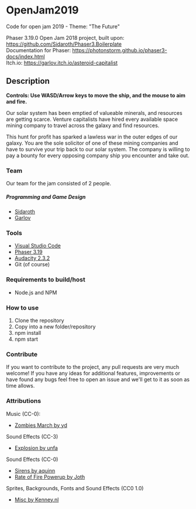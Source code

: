 # OpenJam2019
Code for open jam 2019 - Theme: "The Future"

Phaser 3.19.0 Open Jam 2018 project, built upon: https://github.com/Sidaroth/Phaser3.Boilerplate </br>
Documentation for Phaser: https://photonstorm.github.io/phaser3-docs/index.html </br>
Itch.io: https://garlov.itch.io/asteroid-capitalist

## Description

<b>Controls: Use WASD/Arrow keys to move the ship, and the mouse to aim and fire.</b>

Our solar system has been emptied of valueable minerals, and resources are getting scarce. Venture capitalists have hired every available space mining company to travel across the galaxy and find resources.

This hunt for profit has sparked a lawless war in the outer edges of our galaxy. You are the sole solicitor of one of these mining companies and have to survive your trip back to our solar system. The company is willing to pay a bounty for every opposing company ship you encounter and take out.

### Team
Our team for the jam consisted of 2 people.

##### Programming and Game Design
 - [Sidaroth](https://github.com/sidaroth)
 - [Garlov](https://github.com/garlov)

 ### Tools
-   [Visual Studio Code](https://github.com/Microsoft/vscode)
-   [Phaser 3.19](https://github.com/photonstorm/phaser)
-   [Audacity 2.3.2](https://www.audacityteam.org/)
- Git (of course)

### Requirements to build/host
-   Node.js and NPM

### How to use
1. Clone the repository
2. Copy into a new folder/repository
3. npm install
4. npm start

### Contribute
If you want to contribute to the project, any pull requests are very much welcome! If you have any ideas for additional features, improvements or have found any bugs feel free to open an issue and we'll get to it as soon as time allows.

### Attributions
Music (CC-0):
- [Zombies March by yd](https://opengameart.org/content/zombies-march)

Sound Effects (CC-3)
- [Explosion by unfa](https://freesound.org/people/unfa/sounds/352143/)

Sound Effects (CC-0)
- [Sirens by aquinn](https://opengameart.org/content/sirens-and-alarm-noise)
- [Rate of Fire Powerup by Joth](https://opengameart.org/content/7-space-sounds)

Sprites, Backgrounds, Fonts and Sound Effects (CC0 1.0)
- [Misc by Kenney.nl](https://kenney.nl)
